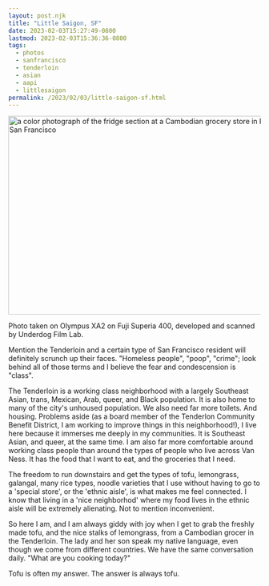 ```yaml
---
layout: post.njk
title: "Little Saigon, SF"
date: 2023-02-03T15:27:49-0800
lastmod: 2023-02-03T15:36:36-0800
tags:
  - photos
  - sanfrancisco
  - tenderloin
  - asian
  - aapi
  - littlesaigon
permalink: /2023/02/03/little-saigon-sf.html
---
```

<img src="/photos/uploads/cd24679345.jpg" width="600" height="397" alt="a color photograph of the fridge section at a Cambodian grocery store in Little Saigon, San Francisco" />

Photo taken on Olympus XA2 on Fuji Superia 400, developed and scanned by Underdog Film Lab.

Mention the Tenderloin and a certain type of San Francisco resident will definitely scrunch up their faces. "Homeless people", "poop", "crime"; look behind all of those terms and I believe the fear and condescension is "class".

The Tenderloin is a working class neighborhood with a largely Southeast Asian, trans, Mexican, Arab,  queer, and Black population. It is also home to many of the city's unhoused population. We also need far more toilets. And housing. Problems aside (as a board member of the Tenderlon Community Benefit District, I am working to improve things in this neighborhood!), I live here because it immerses me deeply in my communities. It is Southeast Asian, and queer, at the same time. I am also far more comfortable around working class people than around the types of people who live across Van Ness. It has the food that I want to eat, and the groceries that I need.

The freedom to run downstairs and get the types of tofu, lemongrass, galangal, many rice types, noodle varieties that I use without having to go to a 'special store', or the 'ethnic aisle', is what makes me feel connected. I know that living in a 'nice neighborhod' where my food lives in the ethnic aisle will be extremely alienating. Not to mention inconvenient.

So here I am, and I am always giddy with joy when I get to grab the freshly made tofu, and the nice stalks of lemongrass, from a Cambodian grocer in the Tenderloin. The lady and her son speak my native language, even though we come from different countries. We have the same conversation daily. "What are you cooking today?"

Tofu is often my answer. The answer is always tofu.
